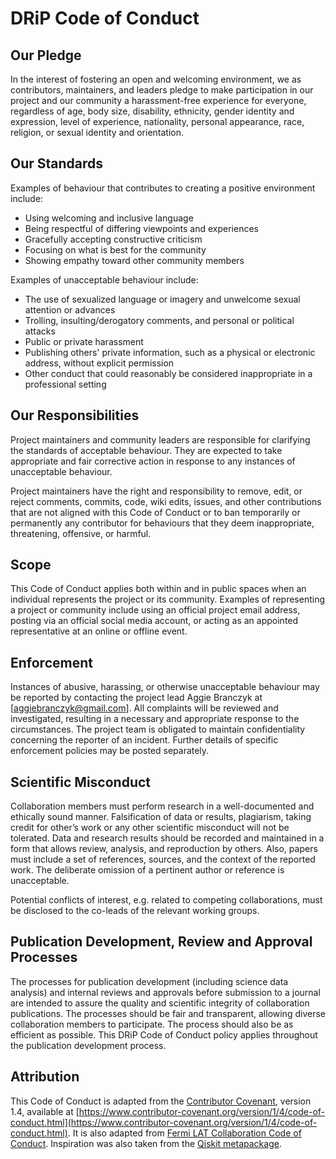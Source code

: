 # DRiP Code of Conduct

## Our Pledge

In the interest of fostering an open and welcoming environment, we as contributors, maintainers, and leaders pledge to make participation in our project and our community a harassment-free experience for everyone, regardless of age, body size, disability, ethnicity, gender identity and expression, level of experience, nationality, personal appearance, race, religion, or sexual identity and orientation.

## Our Standards

Examples of behaviour that contributes to creating a positive environment include:

- Using welcoming and inclusive language
- Being respectful of differing viewpoints and experiences
- Gracefully accepting constructive criticism
- Focusing on what is best for the community
- Showing empathy toward other community members

Examples of unacceptable behaviour include:

- The use of sexualized language or imagery and unwelcome sexual attention or advances
- Trolling, insulting/derogatory comments, and personal or political attacks
- Public or private harassment
- Publishing others' private information, such as a physical or electronic address, without explicit permission
- Other conduct that could reasonably be considered inappropriate in a professional setting

## Our Responsibilities

Project maintainers and community leaders are responsible for clarifying the standards of acceptable behaviour. They are expected to take appropriate and fair corrective action in response to any instances of unacceptable behaviour.

Project maintainers have the right and responsibility to remove, edit, or reject comments, commits, code, wiki edits, issues, and other contributions that are not aligned with this Code of Conduct or to ban temporarily or permanently any contributor for behaviours that they deem inappropriate, threatening, offensive, or harmful.

## Scope

This Code of Conduct applies both within and in public spaces when an individual represents the project or its community. Examples of representing a project or community include using an official project email address, posting via an official social media account, or acting as an appointed representative at an online or offline event.

## Enforcement

Instances of abusive, harassing, or otherwise unacceptable behaviour may be reported by contacting the project lead Aggie Branczyk at [aggiebranczyk@gmail.com]. All complaints will be reviewed and investigated, resulting in a necessary and appropriate response to the circumstances. The project team is obligated to maintain confidentiality concerning the reporter of an incident. Further details of specific enforcement policies may be posted separately.

## Scientific Misconduct

Collaboration members must perform research in a well-documented and ethically sound manner. Falsification of data or results, plagiarism, taking credit for other’s work or any other scientific misconduct will not be tolerated. Data and research results should be recorded and maintained in a form that allows review, analysis, and reproduction by others. Also, papers must include a set of references, sources, and the context of the reported work. The deliberate omission of a pertinent author or reference is unacceptable.

Potential conflicts of interest, e.g. related to competing collaborations, must be disclosed to the co-leads of the relevant working groups.

## Publication Development, Review and Approval Processes
The processes for publication development (including science data analysis) and internal reviews and approvals before submission to a journal are intended to assure the quality and scientific integrity of collaboration publications. The processes should be fair and transparent, allowing diverse collaboration members to participate. The process should also be as efficient as possible. This DRiP Code of Conduct policy applies throughout the publication development process.

## Attribution

This Code of Conduct is adapted from the [Contributor Covenant](https://www.contributor-covenant.org/), version 1.4, available at [https://www.contributor-covenant.org/version/1/4/code-of-conduct.html](https://www.contributor-covenant.org/version/1/4/code-of-conduct.html).  It is also adapted from [Fermi LAT Collaboration Code of Conduct](https://www-glast.stanford.edu/codeofconduct.pdf).  Inspiration was also taken from the [Qiskit metapackage](https://github.com/Qiskit/qiskit-metapackage/blob/master/CODE_OF_CONDUCT.md).
